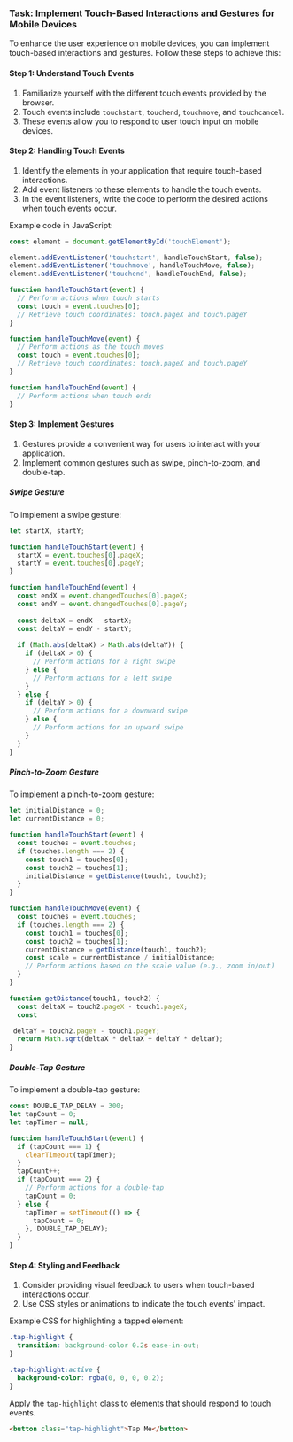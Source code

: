 

### Task: Implement Touch-Based Interactions and Gestures for Mobile Devices

To enhance the user experience on mobile devices, you can implement touch-based interactions and gestures. Follow these steps to achieve this:

#### Step 1: Understand Touch Events

1. Familiarize yourself with the different touch events provided by the browser.
2. Touch events include `touchstart`, `touchend`, `touchmove`, and `touchcancel`.
3. These events allow you to respond to user touch input on mobile devices.

#### Step 2: Handling Touch Events

1. Identify the elements in your application that require touch-based interactions.
2. Add event listeners to these elements to handle the touch events.
3. In the event listeners, write the code to perform the desired actions when touch events occur.

Example code in JavaScript:
```javascript
const element = document.getElementById('touchElement');

element.addEventListener('touchstart', handleTouchStart, false);
element.addEventListener('touchmove', handleTouchMove, false);
element.addEventListener('touchend', handleTouchEnd, false);

function handleTouchStart(event) {
  // Perform actions when touch starts
  const touch = event.touches[0];
  // Retrieve touch coordinates: touch.pageX and touch.pageY
}

function handleTouchMove(event) {
  // Perform actions as the touch moves
  const touch = event.touches[0];
  // Retrieve touch coordinates: touch.pageX and touch.pageY
}

function handleTouchEnd(event) {
  // Perform actions when touch ends
}
```

#### Step 3: Implement Gestures

1. Gestures provide a convenient way for users to interact with your application.
2. Implement common gestures such as swipe, pinch-to-zoom, and double-tap.

##### Swipe Gesture

To implement a swipe gesture:

```javascript
let startX, startY;

function handleTouchStart(event) {
  startX = event.touches[0].pageX;
  startY = event.touches[0].pageY;
}

function handleTouchEnd(event) {
  const endX = event.changedTouches[0].pageX;
  const endY = event.changedTouches[0].pageY;
  
  const deltaX = endX - startX;
  const deltaY = endY - startY;
  
  if (Math.abs(deltaX) > Math.abs(deltaY)) {
    if (deltaX > 0) {
      // Perform actions for a right swipe
    } else {
      // Perform actions for a left swipe
    }
  } else {
    if (deltaY > 0) {
      // Perform actions for a downward swipe
    } else {
      // Perform actions for an upward swipe
    }
  }
}
```

##### Pinch-to-Zoom Gesture

To implement a pinch-to-zoom gesture:

```javascript
let initialDistance = 0;
let currentDistance = 0;

function handleTouchStart(event) {
  const touches = event.touches;
  if (touches.length === 2) {
    const touch1 = touches[0];
    const touch2 = touches[1];
    initialDistance = getDistance(touch1, touch2);
  }
}

function handleTouchMove(event) {
  const touches = event.touches;
  if (touches.length === 2) {
    const touch1 = touches[0];
    const touch2 = touches[1];
    currentDistance = getDistance(touch1, touch2);
    const scale = currentDistance / initialDistance;
    // Perform actions based on the scale value (e.g., zoom in/out)
  }
}

function getDistance(touch1, touch2) {
  const deltaX = touch2.pageX - touch1.pageX;
  const

 deltaY = touch2.pageY - touch1.pageY;
  return Math.sqrt(deltaX * deltaX + deltaY * deltaY);
}
```

##### Double-Tap Gesture

To implement a double-tap gesture:

```javascript
const DOUBLE_TAP_DELAY = 300;
let tapCount = 0;
let tapTimer = null;

function handleTouchStart(event) {
  if (tapCount === 1) {
    clearTimeout(tapTimer);
  }
  tapCount++;
  if (tapCount === 2) {
    // Perform actions for a double-tap
    tapCount = 0;
  } else {
    tapTimer = setTimeout(() => {
      tapCount = 0;
    }, DOUBLE_TAP_DELAY);
  }
}
```

#### Step 4: Styling and Feedback

1. Consider providing visual feedback to users when touch-based interactions occur.
2. Use CSS styles or animations to indicate the touch events' impact.

Example CSS for highlighting a tapped element:
```css
.tap-highlight {
  transition: background-color 0.2s ease-in-out;
}

.tap-highlight:active {
  background-color: rgba(0, 0, 0, 0.2);
}
```

Apply the `tap-highlight` class to elements that should respond to touch events.

```html
<button class="tap-highlight">Tap Me</button>
```

